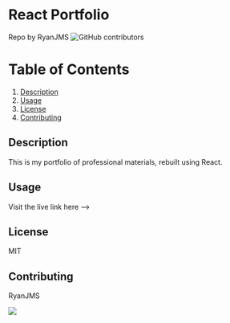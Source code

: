 
  # React Portfolio
  Repo by RyanJMS
  ![GitHub contributors](https://img.shields.io/github/contributors/RyanJMS/RyanJMS/react-portfolio?logoColor=blue&style=plastic)


  

  # Table of Contents
  1. [Description](#Description)
  2. [Usage](#Usage)
  3. [License](#License)
  4. [Contributing](#Contributing)



  
  ## Description

  This is my portfolio of professional materials, rebuilt using React.


  ## Usage

  Visit the live link here --> 

  ## License

  MIT

  ## Contributing

  RyanJMS
  
  <a href="undefined" style="float:left"><img src="https://avatars0.githubusercontent.com/u/59546790?v=4">
  
